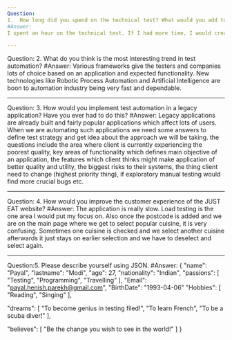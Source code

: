 ```yaml
---
Question:
1.	How long did you spend on the technical test? What would you add to your solution if you had more time? If you didn't spend much time on the technical test then use this as an opportunity to explain what you would add.
#Answer:
I spent an hour on the technical test. If I had more time, I would create separate feature files and step definition files for checking all the functionalities to eliminate repetitive steps in same class, which will help at the time of regression and integration testing. I would also add explicit wait.

---
```

Question:
2.	What do you think is the most interesting trend in test automation?
#Answer:
Various frameworks give the testers and companies lots of choice based on an application and expected functionality. New technologies like Robotic Process Automation and Artificial Intelligence are boon to automation industry being very fast and dependable.

---
Question:
3.	How would you implement test automation in a legacy application? Have you ever had to do this?
#Answer:
Legacy applications are already built and fairly popular applications which affect lots of users. When we are automating such applications we need some answers to define test strategy and get idea about the approach we will be taking. the questions include the area where client is currently experiencing the poorest quality, key areas of functionality which defines main objective of an application, the features which client thinks might make application of better quality and utility, the biggest risks to their systems, the thing client need to change (highest priority thing), if exploratory manual testing would find more crucial bugs etc.

---
Question:
4.	How would you improve the customer experience of the JUST EAT website?
#Answer:
The application is really slow. Load testing is the one area I would put my focus on. Also once the postcode is added and we are on the main page where we get to select popular cuisine, it is very confusing. Sometimes one cuisine is checked and we select another cuisine afterwards it just stays on earlier selection and we have to deselect and select again.

---
Question:5.	Please describe yourself using JSON.
#Answer:
{
"name": "Payal",
"lastname": "Modi",
"age": 27,
"nationality": "Indian",
"passions": [
"Testing",
"Programming",
"Travelling"
],
"Email": "payal.henish.parekh@gmail.com",
 "BirthDate": "1993-04-06"
"Hobbies": [
"Reading",
"Singing"
],

"dreams": [
"To become genius in testing filed!",
"To learn French",
"To be a scuba diver!"
],

"believes": [
"Be the change you wish to see in the world!"
]
}

